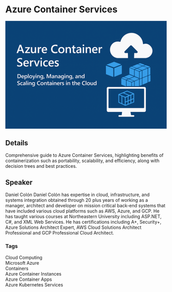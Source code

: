# Azure Container Services
![alt text](https://raw.githubusercontent.com/danielecolon/Azure-ContainerServices/refs/heads/main/AzureContainerServices.png)

## Details
Comprehensive guide to Azure Container Services, highlighting benefits of containerization such as portability, scalability, and efficiency, along with decision trees and best practices.

## Speaker
Daniel Colón
Daniel Colón has expertise in cloud, infrastructure, and systems integration obtained through 20 plus years of working as a manager, architect and developer on mission critical back-end systems that have included various cloud platforms such as AWS, Azure, and GCP. He has taught various courses at Northeastern University including ASP.NET, C#, and XML Web Services. He has certifications including A+, Security+, Azure Solutions Architect Expert, AWS Cloud Solutions Architect Professional and GCP Professional Cloud Architect.

### Tags
Cloud Computing<br>
Microsoft Azure<br>
Containers<br>
Azure Container Instances<br>
Azure Container Apps<br>
Azure Kubernetes Services<br>
